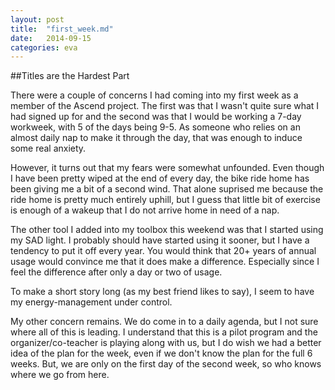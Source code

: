 ```yaml
---
layout: post
title:  "first_week.md"
date:   2014-09-15
categories: eva
---
```

##Titles are the Hardest Part

There were a couple of concerns I had coming into my first week as a member of the Ascend project. The first was that I wasn't quite sure what I had signed up for and the second was that I would be working a 7-day workweek, with 5 of the days being 9-5. As someone who relies on an almost daily nap to make it through the day, that was enough to induce some real anxiety.

However, it turns out that my fears were somewhat unfounded. Even though I have been pretty wiped at the end of every day, the bike ride home has been giving me a bit of a second wind. That alone suprised me because the ride home is pretty much entirely uphill, but I guess that little bit of exercise is enough of a wakeup that I do not arrive home in need of a nap. 

The other tool I added into my toolbox this weekend was that I started using my SAD light. I probably should have started using it sooner, but I have a tendency to put it off every year. You would think that 20+ years of annual usage would convince me that it does make a difference. Especially since I feel the difference after only a day or two of usage. 

To make a short story long (as my best friend likes to say), I seem to have my energy-management under control.

My other concern remains. We do come in to a daily agenda, but I not sure where all of this is leading. I understand that this is a pilot program and the organizer/co-teacher is playing along with us, but I do wish we had a better idea of the plan for the week, even if we don't know the plan for the full 6 weeks. But, we are only on the first day of the second week, so who knows where we go from here.